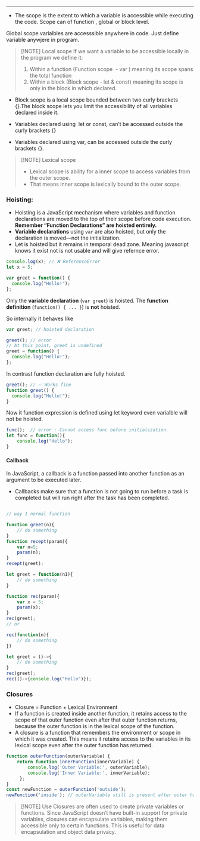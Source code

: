 
---

- The scope is the extent to which a variable is accessible while executing the code.
	Scope can of function , global or block level.

Global scope varialbles are accesssible anywhere in code. Just define variable anywjere in program.


> [!NOTE] Local scope
> If we want a variable to be accessible locally in the program we define it:
> 1. Within a function (Function scope  - var ) meaning its scope spans the total function
> 2. Within a block (Block scope - let & const) meaning its scope is only in the block in which declared.

- Block scope is a local scope bounded between two curly brackets {}.The block scope lets you limit the accessibility of all variables declared inside it.

- Variables declared using  let or const, can’t be accessed outside the curly brackets {}
-  Variables declared using var, can be accessed outside the curly brackets {}.


> [!NOTE] Lexical scope
> - Lexical scope is ability for a inner scope to access variables from the outer scope.
> - That means inner scope is lexically bound to the outer scope.


### Hoisting:

- Hoisting is a JavaScript mechanism where variables and function declarations are moved to the top of their scope before code execution. **Remember “Function Declarations” are hoisted entirely.**
- **Variable declarations** using `var` are also hoisted, but only the declaration is moved—not the initialization. 
- Let is hoisted but it remains in temporal dead zone. Meaning javascript knows it exist not is not usable and will give refernce error.
```javascript
console.log(x); // ❌ ReferenceError
let x = 5;
```

```javascript
var greet = function() {
  console.log("Hello!");
};
```

Only the **variable declaration** (`var greet`) is hoisted. The **function definition** (`function() { ... }`) is **not** hoisted.

So internally it behaves like

```javascript
var greet; // hoisted declaration

greet(); // error
// At this point, greet is undefined
greet = function() {
  console.log("Hello!");
};
```

In contrast function declaration are fully hoisted.
```javascript
greet(); // ✅ Works fine
function greet() {
  console.log("Hello!");
}
```

Now it function expression is defined using let keyword even varialble will not be hoisted.

```javascript
func();  // error : Cannot access func before initialization.
let func = function(){
	console.log("Hello");
}
```

#### Callback

In JavaScript, a callback is a function passed into another function as an argument to be executed later.
- Callbacks make sure that a function is not going to run before a task is completed but will run right after the task has been completed.

```javascript

// way 1 normal function

function greet(n){
	// do something
}
function recept(param){
	var n=5;
	param(n);
}
recept(greet);
```

```javascript
let greet = function(n1){
	// do something
}

function rec(param){
	var x = 5;
	param(x);
}
rec(greet);
// or

rec(function(n){
	// do something
})
```

```javascript
let greet = ()->{
	// do something
}
rec(greet);
rec(()->{console.log("Hello")});
```

### Closures

- Closure = Function + Lexical Environment
- If a function is created inside another function, it retains access to the scope of that outer function even after that outer function returns, because the outer function is in the lexical scope of the function.
- A closure is a function that remembers the environment or scope in which it was created. This means it retains access to the variables in its lexical scope even after the outer function has returned.

```javascript
function outerFunction(outerVariable) { 
	return function innerFunction(innerVariable) { 
		console.log('Outer Variable:', outerVariable); 
		console.log('Inner Variable:', innerVariable);
	 };
} 
const newFunction = outerFunction('outside');
newFunction('inside'); // outerVariable still is present after outer has ended.
```


> [!NOTE] Use
> Closures are often used to create private variables or functions. Since JavaScript doesn’t have built-in support for private variables, closures can encapsulate variables, making them accessible only to certain functions. This is useful for data encapsulation and object data privacy.



